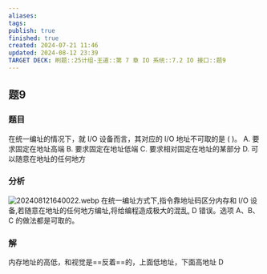 ```yaml
---
aliases: 
tags: 
publish: true
finished: true
created: 2024-07-21 11:46
updated: 2024-08-12 23:39
TARGET DECK: 刷题::25计组-王道::第 7 章 IO 系统::7.2 IO 接口::题9
---
```


## 题9
### 题目
在统一编址的情况下，就 I/O 设备而言，其对应的 I/O 地址不可取的是 ( )。
A. 要求固定在地址高端 
B. 要求固定在地址低端
C. 要求相对固定在地址的某部分 
D. 可以随意在地址的任何地方
### 分析
![202408121640022.webp](https://img.hwenyi.tech/202408121640022.webp)
在统一编址方式下,指令靠地址码区分内存和 I/O 设备,若随意在地址的任何地方编址,将给编程造成极大的混乱, D 错误。选项 A、B、C 的做法都是可取的。
### 解
内存地址的高低，和视觉是==反着==的，上面低地址，下面高地址
D


